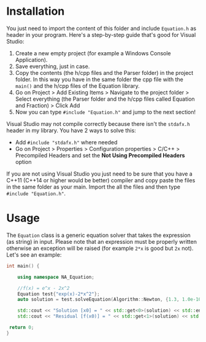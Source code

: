 # Installation

You just need to import the content of this folder and include `Equation.h` as header in your program. Here's a step-by-step guide that's good for Visual Studio:

 1. Create a new empty project (for example a Windows Console Application).
 2. Save everything, just in case.
 3. Copy the contents (the h/cpp files and the Parser folder) in the project folder. In this way you have in the same folder the cpp file with the `main()` and the h/cpp files of the Equation library.
 4. Go on Project > Add Existing Items > Navigate to the project folder > Select everything (the Parser folder and the h/cpp files called Equation and Fraction) > Click Add
 5. Now you can type `#include "Equation.h"` and jump to the next section!

Visual Studio may not compile correctly because there isn't the `stdafx.h` header in my library. You have 2 ways to solve this:

 - Add `#include "stdafx.h"` where needed
 - Go on Project > Properties > Configuration properties > C/C++ > Precompiled Headers and set the **Not Using Precompiled Headers** option
 
If you are not using Visual Studio you just need to be sure that you have a C++11 (C++14 or higher would be better) compiler and copy paste the files in the same folder as your main. Import the all the files and then type `#include "Equation.h"`.

# Usage

The `Equation` class is a generic equation solver that takes the expression (as string) in input. Please note that an expression must be properly written otherwise an exception will be raised (for example `2*x` is good but `2x` not). Let's see an example:

``` c++
int main() {

	using namespace NA_Equation;

	//f(x) = e^x - 2x^2
	Equation test{"exp(x)-2*x^2"};
	auto solution = test.solveEquation(Algorithm::Newton, {1.3, 1.0e-10, 20}, true);

	std::cout << "Solution [x0] = " << std::get<0>(solution) << std::endl;
	std::cout << "Residual [f(x0)] = " << std::get<1>(solution) << std::endl;

 return 0;
}
```
